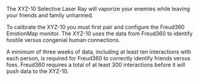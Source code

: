 The XYZ-10 Selective Laser Ray will vaporize your enemies while leaving your friends and family unharmed.

To calibrate the XYZ-10 you must first pair and configure the Freud360 EmotionMap monitor. The XYZ-10 uses the data from Freud360 to identify hostile versus congenial human connections.

A minimum of three weeks of data, including at least ten interactions with each person, is required for Freud360 to correctly identify friends versus foes. Freud360 requires a total of at least 300 interactions before it will push data to the XYZ-10.
